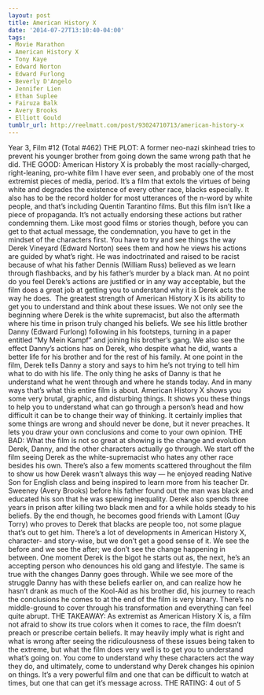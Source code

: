 ```yaml
---
layout: post
title: American History X
date: '2014-07-27T13:10:40-04:00'
tags:
- Movie Marathon
- American History X
- Tony Kaye
- Edward Norton
- Edward Furlong
- Beverly D'Angelo
- Jennifer Lien
- Ethan Suplee
- Fairuza Balk
- Avery Brooks
- Elliott Gould
tumblr_url: http://reelmatt.com/post/93024710713/american-history-x
---
```



Year 3, Film #12 (Total #462)
THE PLOT: A former neo-nazi skinhead tries to prevent his younger brother from going down the same wrong path that he did.
THE GOOD: American History X is probably the most racially-charged, right-leaning, pro-white film I have ever seen, and probably one of the most extremist pieces of media, period. It’s a film that extols the virtues of being white and degrades the existence of every other race, blacks especially. It also has to be the record holder for most utterances of the n-word by white people, and that’s including Quentin Tarantino films.
But this film isn’t like a piece of propaganda. It’s not actually endorsing these actions but rather condemning them. Like most good films or stories though, before you can get to that actual message, the condemnation, you have to get in the mindset of the characters first. You have to try and see things the way Derek Vineyard (Edward Norton) sees them and how he views his actions are guided by what’s right. He was indoctrinated and raised to be racist because of what his father Dennis (William Russ) believed as we learn through flashbacks, and by his father’s murder by a black man. At no point do you feel Derek’s actions are justified or in any way acceptable, but the film does a great job at getting you to understand why it is Derek acts the way he does. 
The greatest strength of American History X is its ability to get you to understand and think about these issues. We not only see the beginning where Derek is the white supremacist, but also the aftermath where his time in prison truly changed his beliefs. We see his little brother Danny (Edward Furlong) following in his footsteps, turning in a paper entitled “My Mein Kampf” and joining his brother’s gang. We also see the effect Danny’s actions has on Derek, who despite what he did, wants a better life for his brother and for the rest of his family. At one point in the film, Derek tells Danny a story and says to him he’s not trying to tell him what to do with his life. The only thing he asks of Danny is that he understand what he went through and where he stands today. And in many ways that’s what this entire film is about. American History X shows you some very brutal, graphic, and disturbing things. It shows you these things to help you to understand what can go through a person’s head and how difficult it can be to change their way of thinking. It certainly implies that some things are wrong and should never be done, but it never preaches. It lets you draw your own conclusions and come to your own opinion.
THE BAD: What the film is not so great at showing is the change and evolution Derek, Danny, and the other characters actually go through. We start off the film seeing Derek as the white-supremacist who hates any other race besides his own. There’s also a few moments scattered throughout the film to show us how Derek wasn’t always this way — he enjoyed reading Native Son for English class and being inspired to learn more from his teacher Dr. Sweeney (Avery Brooks) before his father found out the man was black and educated his son that he was spewing inequality. Derek also spends three years in prison after killing two black men and for a while holds steady to his beliefs. By the end though, he becomes good friends with Lamont (Guy Torry) who proves to Derek that blacks are people too, not some plague that’s out to get him.
There’s a lot of developments in American History X, character- and story-wise, but we don’t get a good sense of it. We see the before and we see the after; we don’t see the change happening in between. One moment Derek is the bigot he starts out as, the next, he’s an accepting person who denounces his old gang and lifestyle. The same is true with the changes Danny goes through. While we see more of the struggle Danny has with these beliefs earlier on, and can realize how he hasn’t drank as much of the Kool-Aid as his brother did, his journey to reach the conclusions he comes to at the end of the film is very binary. There’s no middle-ground to cover through his transformation and everything can feel quite abrupt.
THE TAKEAWAY: As extremist as American History X is, a film not afraid to show its true colors when it comes to race, the film doesn’t preach or prescribe certain beliefs. It may heavily imply what is right and what is wrong after seeing the ridiculousness of these issues being taken to the extreme, but what the film does very well is to get you to understand what’s going on. You come to understand why these characters act the way they do, and ultimately, come to understand why Derek changes his opinion on things. It’s a very powerful film and one that can be difficult to watch at times, but one that can get it’s message across.
THE RATING: 4 out of 5
